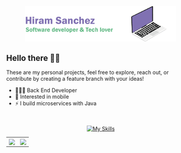
<p align="center"><img width="80%" src="./resources/gHeader.png" /></p>

## Hello there 👋🏻 
These are my personal projects, feel free to explore, reach out, or contribute by creating a feature branch with your ideas!

- 👨🏻‍💻 Back End Developer
- 📱 Interested in mobile
- ⚡ I build microservices with Java
</br>
<div align="center">

[![My Skills](https://skillicons.dev/icons?i=java,spring,maven,mysql,mongodb,redis,aws,azure)](https://skillicons.dev)
</div>

<table align="center" ><tr><td width="50%">
<div align="center">
  <img src="https://github-readme-stats.vercel.app/api?username=HiramSanchez&show_icons=true&hide_border=true&theme=buefy&icon_color=61bc85&text_color=242938" align="center" />
</div>  
  
</td><td width="50%">
<div align="center">
  <img src="https://github-readme-stats.vercel.app/api/top-langs/?username=HiramSanchez&hide_border=true&theme=buefy&layout=compact&text_color=242938" align="center" />
</div>  
</td></tr></table>

